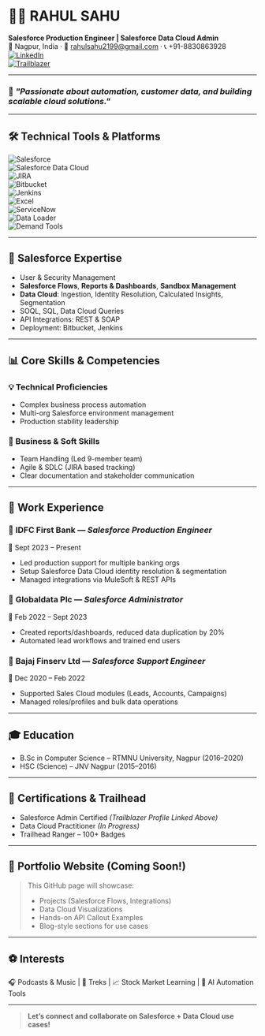 # 👨‍💻 RAHUL SAHU  
**Salesforce Production Engineer | Salesforce Data Cloud Admin**  
📍 Nagpur, India · 📧 rahulsahu2199@gmail.com · 📞 +91-8830863928  
[![LinkedIn](https://img.shields.io/badge/LinkedIn-blue?logo=linkedin)](http://www.linkedin.com/in/rahul-sahu-0204a1119)  
[![Trailblazer](https://img.shields.io/badge/Trailhead-Profile-blueviolet?logo=salesforce)](https://www.salesforce.com/trailblazer/rahulsahu)

---

### 🚀 *"Passionate about automation, customer data, and building scalable cloud solutions."*

---

## 🛠️ Technical Tools & Platforms

![Salesforce](https://img.shields.io/badge/Salesforce-blue?logo=salesforce)  
![Salesforce Data Cloud](https://img.shields.io/badge/Data%20Cloud-00A1E0?logo=salesforce)  
![JIRA](https://img.shields.io/badge/JIRA-0052CC?logo=jira)  
![Bitbucket](https://img.shields.io/badge/Bitbucket-0052CC?logo=bitbucket)  
![Jenkins](https://img.shields.io/badge/Jenkins-red?logo=jenkins)  
![Excel](https://img.shields.io/badge/Excel-217346?logo=microsoft-excel)  
![ServiceNow](https://img.shields.io/badge/ServiceNow-green?logo=servicenow)  
![Data Loader](https://img.shields.io/badge/Data%20Loader-lightgrey)  
![Demand Tools](https://img.shields.io/badge/DemandTools-purple)

---

## 🔧 Salesforce Expertise

- User & Security Management  
- **Salesforce Flows**, **Reports & Dashboards**, **Sandbox Management**  
- **Data Cloud**: Ingestion, Identity Resolution, Calculated Insights, Segmentation  
- SOQL, SQL, Data Cloud Queries  
- API Integrations: REST & SOAP  
- Deployment: Bitbucket, Jenkins

---

## 📊 Core Skills & Competencies

### 💡 Technical Proficiencies
- Complex business process automation
- Multi-org Salesforce environment management
- Production stability leadership

### 💼 Business & Soft Skills
- Team Handling (Led 9-member team)
- Agile & SDLC (JIRA based tracking)
- Clear documentation and stakeholder communication

---

## 💼 Work Experience

### 🔹 **IDFC First Bank** — *Salesforce Production Engineer*  
📅 Sept 2023 – Present  
- Led production support for multiple banking orgs  
- Setup Salesforce Data Cloud identity resolution & segmentation  
- Managed integrations via MuleSoft & REST APIs  

### 🔹 **Globaldata Plc** — *Salesforce Administrator*  
📅 Feb 2022 – Sept 2023  
- Created reports/dashboards, reduced data duplication by 20%  
- Automated lead workflows and trained end users

### 🔹 **Bajaj Finserv Ltd** — *Salesforce Support Engineer*  
📅 Dec 2020 – Feb 2022  
- Supported Sales Cloud modules (Leads, Accounts, Campaigns)  
- Managed roles/profiles and bulk data operations

---

## 🎓 Education

- B.Sc in Computer Science – RTMNU University, Nagpur (2016–2020)  
- HSC (Science) – JNV Nagpur (2015–2016)

---

## 🎯 Certifications & Trailhead

- Salesforce Admin Certified *(Trailblazer Profile Linked Above)*  
- Data Cloud Practitioner *(In Progress)*  
- Trailhead Ranger – 100+ Badges

---

## 🎨 Portfolio Website (Coming Soon!)
> This GitHub page will showcase:
> - Projects (Salesforce Flows, Integrations)
> - Data Cloud Visualizations
> - Hands-on API Callout Examples
> - Blog-style sections for use cases

---

## ⚽ Interests

🎧 Podcasts & Music | 🧗 Treks | 📈 Stock Market Learning | 🧠 AI Automation Tools

---

> **Let’s connect and collaborate on Salesforce + Data Cloud use cases!**

